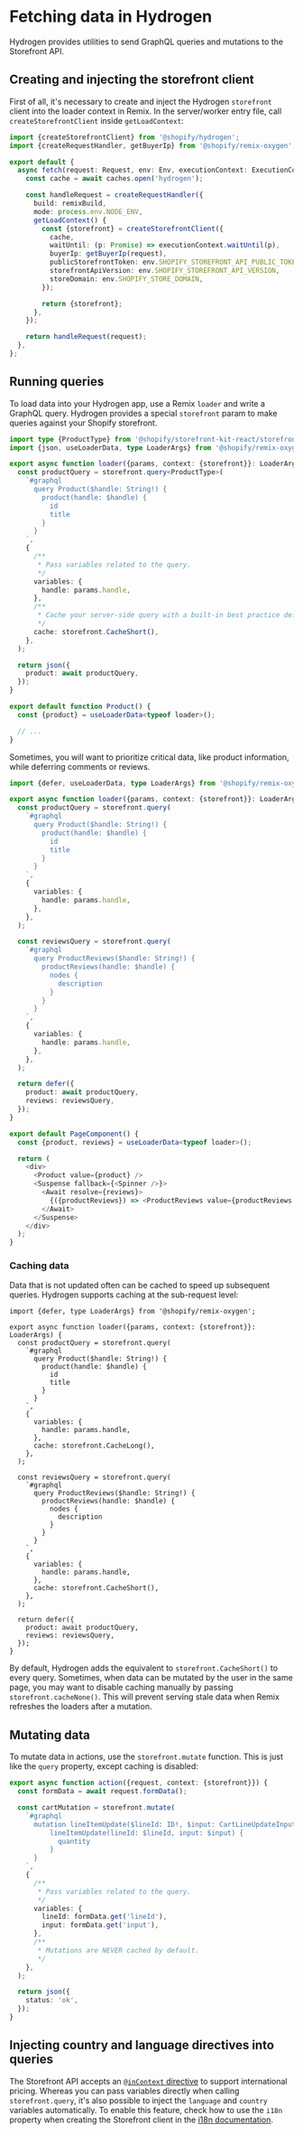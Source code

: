 # Fetching data in Hydrogen

Hydrogen provides utilities to send GraphQL queries and mutations to the Storefront API.

## Creating and injecting the storefront client

First of all, it's necessary to create and inject the Hydrogen `storefront` client into the loader context in Remix. In the server/worker entry file, call `createStorefrontClient` inside `getLoadContext`:

```ts
import {createStorefrontClient} from '@shopify/hydrogen';
import {createRequestHandler, getBuyerIp} from '@shopify/remix-oxygen';

export default {
  async fetch(request: Request, env: Env, executionContext: ExecutionContext) {
    const cache = await caches.open('hydrogen');

    const handleRequest = createRequestHandler({
      build: remixBuild,
      mode: process.env.NODE_ENV,
      getLoadContext() {
        const {storefront} = createStorefrontClient({
          cache,
          waitUntil: (p: Promise) => executionContext.waitUntil(p),
          buyerIp: getBuyerIp(request),
          publicStorefrontToken: env.SHOPIFY_STOREFRONT_API_PUBLIC_TOKEN,
          storefrontApiVersion: env.SHOPIFY_STOREFRONT_API_VERSION,
          storeDomain: env.SHOPIFY_STORE_DOMAIN,
        });

        return {storefront};
      },
    });

    return handleRequest(request);
  },
};
```

## Running queries

To load data into your Hydrogen app, use a Remix `loader` and write a GraphQL query. Hydrogen provides a special `storefront` param to make queries against your Shopify storefront.

```ts
import type {ProductType} from '@shopify/storefront-kit-react/storefront-api-types';
import {json, useLoaderData, type LoaderArgs} from '@shopify/remix-oxygen';

export async function loader({params, context: {storefront}}: LoaderArgs) {
  const productQuery = storefront.query<ProductType>(
    `#graphql
      query Product($handle: String!) {
        product(handle: $handle) {
          id
          title
        }
      }
    `,
    {
      /**
       * Pass variables related to the query.
       */
      variables: {
        handle: params.handle,
      },
      /**
       * Cache your server-side query with a built-in best practice default (SWR).
       */
      cache: storefront.CacheShort(),
    },
  );

  return json({
    product: await productQuery,
  });
}

export default function Product() {
  const {product} = useLoaderData<typeof loader>();

  // ...
}
```

Sometimes, you will want to prioritize critical data, like product information, while deferring comments or reviews.

```ts
import {defer, useLoaderData, type LoaderArgs} from '@shopify/remix-oxygen';

export async function loader({params, context: {storefront}}: LoaderArgs) {
  const productQuery = storefront.query(
    `#graphql
      query Product($handle: String!) {
        product(handle: $handle) {
          id
          title
        }
      }
    `,
    {
      variables: {
        handle: params.handle,
      },
    },
  );

  const reviewsQuery = storefront.query(
    `#graphql
      query ProductReviews($handle: String!) {
        productReviews(handle: $handle) {
          nodes {
            description
          }
        }
      }
    `,
    {
      variables: {
        handle: params.handle,
      },
    },
  );

  return defer({
    product: await productQuery,
    reviews: reviewsQuery,
  });
}

export default PageComponent() {
  const {product, reviews} = useLoaderData<typeof loader>();

  return (
    <div>
      <Product value={product} />
      <Suspense fallback={<Spinner />}>
        <Await resolve={reviews}>
          {({productReviews}) => <ProductReviews value={productReviews.nodes}>}
        </Await>
      </Suspense>
    </div>
  );
}
```

### Caching data

Data that is not updated often can be cached to speed up subsequent queries. Hydrogen supports caching at the sub-request level:

```tsx
import {defer, type LoaderArgs} from '@shopify/remix-oxygen';

export async function loader({params, context: {storefront}}: LoaderArgs) {
  const productQuery = storefront.query(
    `#graphql
      query Product($handle: String!) {
        product(handle: $handle) {
          id
          title
        }
      }
    `,
    {
      variables: {
        handle: params.handle,
      },
      cache: storefront.CacheLong(),
    },
  );

  const reviewsQuery = storefront.query(
    `#graphql
      query ProductReviews($handle: String!) {
        productReviews(handle: $handle) {
          nodes {
            description
          }
        }
      }
    `,
    {
      variables: {
        handle: params.handle,
      },
      cache: storefront.CacheShort(),
    },
  );

  return defer({
    product: await productQuery,
    reviews: reviewsQuery,
  });
}
```

By default, Hydrogen adds the equivalent to `storefront.CacheShort()` to every query. Sometimes, when data can be mutated by the user in the same page, you may want to disable caching manually by passing `storefront.cacheNone()`. This will prevent serving stale data when Remix refreshes the loaders after a mutation.

## Mutating data

To mutate data in actions, use the `storefront.mutate` function. This is just like the `query` property, except caching is disabled:

```ts
export async function action({request, context: {storefront}}) {
  const formData = await request.formData();

  const cartMutation = storefront.mutate(
    `#graphql
      mutation lineItemUpdate($lineId: ID!, $input: CartLineUpdateInput!) {
          lineItemUpdate(lineId: $lineId, input: $input) {
            quantity
          }
      }
    `,
    {
      /**
       * Pass variables related to the query.
       */
      variables: {
        lineId: formData.get('lineId'),
        input: formData.get('input'),
      },
      /**
       * Mutations are NEVER cached by default.
       */
    },
  );

  return json({
    status: 'ok',
  });
}
```

## Injecting country and language directives into queries

The Storefront API accepts an [`@inContext` directive](https://shopify.dev/custom-storefronts/internationalization/international-pricing) to support international pricing. Whereas you can pass variables directly when calling `storefront.query`, it's also possible to inject the `language` and `country` variables automatically. To enable this feature, check how to use the `i18n` property when creating the Storefront client in the [i18n documentation](./i18n.md).
